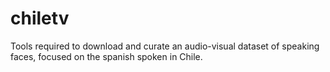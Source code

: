 # chiletv
Tools required to download and curate an audio-visual dataset of speaking faces, focused on the spanish spoken in Chile.
